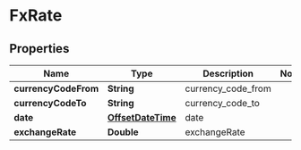 
# FxRate

## Properties
Name | Type | Description | Notes
------------ | ------------- | ------------- | -------------
**currencyCodeFrom** | **String** | currency_code_from | 
**currencyCodeTo** | **String** | currency_code_to | 
**date** | [**OffsetDateTime**](OffsetDateTime.md) | date | 
**exchangeRate** | **Double** | exchangeRate | 



